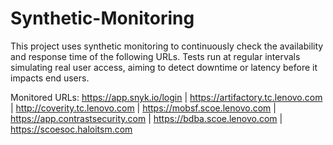 # Synthetic-Monitoring

This project uses synthetic monitoring to continuously check the availability and response time of the following URLs. Tests run at regular intervals simulating real user access, aiming to detect downtime or latency before it impacts end users.

Monitored URLs:
https://app.snyk.io/login | 
https://artifactory.tc.lenovo.com | 
http://coverity.tc.lenovo.com | 
https://mobsf.scoe.lenovo.com | 
https://app.contrastsecurity.com | 
https://bdba.scoe.lenovo.com | 
https://scoesoc.haloitsm.com
